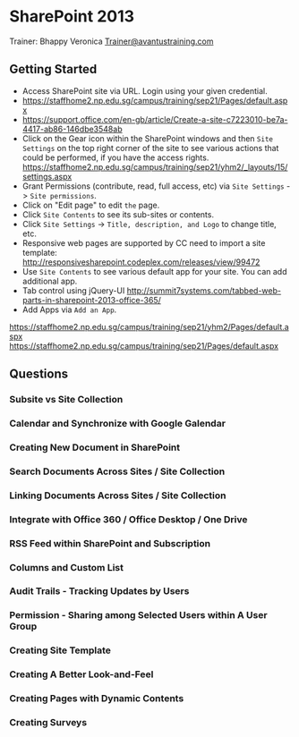 # SharePoint 2013

Trainer: Bhappy Veronica <Trainer@avantustraining.com>

## Getting Started

* Access SharePoint site via URL. Login using your given credential.
* https://staffhome2.np.edu.sg/campus/training/sep21/Pages/default.aspx
* https://support.office.com/en-gb/article/Create-a-site-c7223010-be7a-4417-ab86-146dbe3548ab
* Click on the Gear icon within the SharePoint windows and then ```Site Settings``` on the top right corner of the site to see various actions that could be performed, if you have the access rights.
  https://staffhome2.np.edu.sg/campus/training/sep21/yhm2/_layouts/15/settings.aspx
* Grant Permissions (contribute, read, full access, etc) via ```Site Settings``` -> ```Site permissions```.
* Click on "Edit page" to edit ```the``` page.
* Click ```Site Contents``` to see its sub-sites or contents.
* Click ```Site Settings``` -> ```Title, description, and Logo``` to change title, etc.
* Responsive web pages are supported by CC need to import a site template:
  http://responsivesharepoint.codeplex.com/releases/view/99472
* Use ```Site Contents``` to see various default app for your site. You can add additional app.
* Tab control using jQuery-UI http://summit7systems.com/tabbed-web-parts-in-sharepoint-2013-office-365/
* Add Apps via ```Add an App```.

https://staffhome2.np.edu.sg/campus/training/sep21/yhm2/Pages/default.aspx
https://staffhome2.np.edu.sg/campus/training/sep21/Pages/default.aspx

## Questions

### Subsite vs Site Collection

### Calendar and Synchronize with Google Galendar

### Creating New Document in SharePoint

### Search Documents Across Sites / Site Collection

### Linking Documents Across Sites / Site Collection

### Integrate with Office 360 / Office Desktop / One Drive

### RSS Feed within SharePoint and Subscription

### Columns and Custom List

### Audit Trails - Tracking Updates by Users

### Permission - Sharing among Selected Users within A User Group

### Creating Site Template

### Creating A Better Look-and-Feel

### Creating Pages with Dynamic Contents

### Creating Surveys



